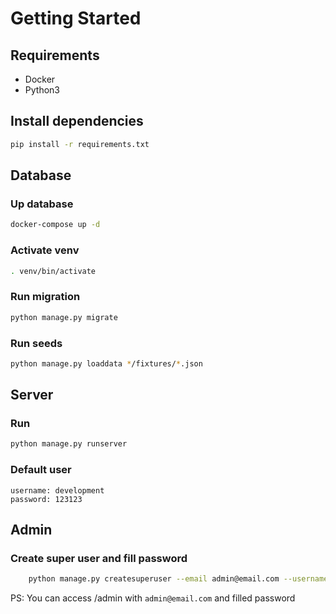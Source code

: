 # Getting Started

## Requirements

- Docker
- Python3

## Install dependencies

```sh
pip install -r requirements.txt
```

## Database

### Up database

```sh
docker-compose up -d
```

### Activate venv

```sh
. venv/bin/activate 
```

### Run migration

```sh
python manage.py migrate
```

### Run seeds

```sh
python manage.py loaddata */fixtures/*.json
```

## Server

### Run

```sh
python manage.py runserver
```

### Default user

```
username: development
password: 123123
```

## Admin

### Create super user and fill password

```sh
    python manage.py createsuperuser --email admin@email.com --username admin
```

PS: You can access /admin with `admin@email.com` and filled password
